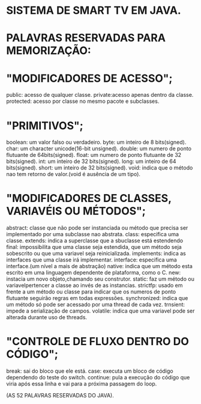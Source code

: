
# SISTEMA DE SMART TV EM JAVA.

# PALAVRAS RESERVADAS PARA MEMORIZAÇÃO:

# "MODIFICADORES DE ACESSO";

public: acesso de qualquer classe.
private:acesso apenas dentro da classe.
protected: acesso por classe no mesmo pacote e subclasses.

# "PRIMITIVOS";

boolean: um valor falso ou verdadeiro.
byte: um inteiro de  8 bits(signed).
char: um character unicode(16-bit unsigned).
double: um numero de ponto flutuante de 64bits(signed).
float: um numero de ponto flutuante de 32 bits(signed).
int: um inteiro de 32 bits(signed).
long: um inteiro de 64 bits(signed).
short: um inteiro de 32 bits(signed).
void: indica que o método nao tem retorno de valor.(void é ausência de um tipo).

# "MODIFICADORES DE CLASSES, VARIAVÉIS OU MÉTODOS";

abstract: classe que não pode ser instanciada ou método que precisa ser implementado por uma subclasse nao abstrata.
class: especifica uma classe.
extends: indica a superclasse que a sbuclasse está estendendo
final: impossibilita que uma classe seja estendida, que um método seja sobescrito ou que uma variavel seja reinicializada.
implements: indica as interfaces que uma classe irá implementar.
interface: especifica uma interface.(um nível a mais de abstração)
native: indica que um método esta escrito em uma linguagem dependente de plataforma, como o C.
new:  instacia um novo objeto,chamando seu construtor.
static: faz um método ou variavelpertencer a classe ao invés de as instancias.
strictfp: usado em frente a um método ou classe para indicar que os numeros de ponto flutuante seguirão regras em todas expressões.
synchronized: indica que um método  só pode ser acessado por uma thread de cada vez.
trnsient: impede a serialização de campos.
volatile: indica que uma variavel pode ser alterada  durante uso de threads.

# "CONTROLE DE FLUXO DENTRO DO CÓDIGO";

break: sai do bloco que ele está.
case: executa um bloco de código dependendo do teste do switch.
continue: pula a execução do código que viria após essa linha e vai para a próxima passagem do loop.

(AS 52 PALAVRAS RESERVADAS DO JAVA).
